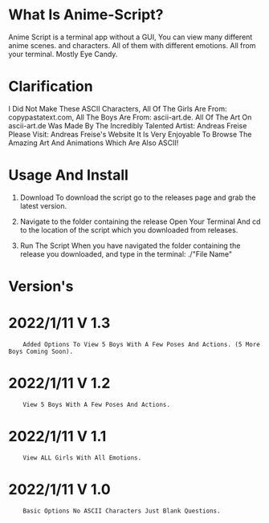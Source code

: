 # What Is Anime-Script?
   Anime Script is a terminal app without a GUI, You can view many different anime scenes.
   and characters. 
   All of them with different emotions. 
   All from your terminal.
   Mostly Eye Candy.
 
 # Clarification
   I Did Not Make These ASCII Characters, All Of The Girls Are From: copypastatext.com, All The Boys Are From: ascii-art.de. 
   All Of The Art On ascii-art.de Was Made    By The Incredibly Talented Artist: Andreas Freise
   Please Visit: Andreas Freise's Website
   It Is Very Enjoyable To Browse The Amazing Art And Animations Which Are Also ASCII!
 
 # Usage And Install
   1. Download
       To download the script go to the releases page and grab the latest version.
   
   2. Navigate to the folder containing the release
       Open Your Terminal And cd to the location of the script which you downloaded from releases.
   
   3. Run The Script
       When you have navigated the folder containing the release you downloaded,
        and type in the terminal:
            ./"File Name"

# Version's
  # 2022/1/11 V 1.3
        Added Options To View 5 Boys With A Few Poses And Actions. (5 More Boys Coming Soon).
  
  # 2022/1/11 V 1.2
        View 5 Boys With A Few Poses And Actions.
  
  # 2022/1/11 V 1.1
        View ALL Girls With All Emotions.
  
  # 2022/1/11 V 1.0
        Basic Options No ASCII Characters Just Blank Questions.
